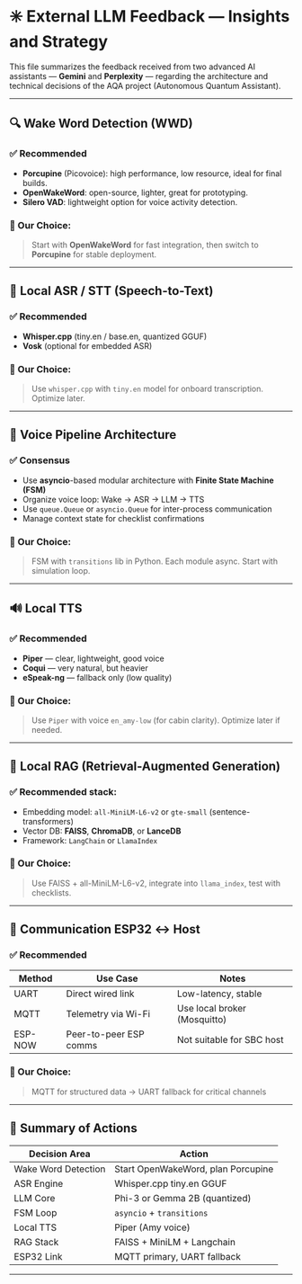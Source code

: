 
# ✳️ External LLM Feedback — Insights and Strategy 

This file summarizes the feedback received from two advanced AI assistants — **Gemini** and **Perplexity** — regarding the architecture and technical decisions of the AQA project (Autonomous Quantum Assistant).

---

## 🔍 Wake Word Detection (WWD)

### ✅ Recommended
- **Porcupine** (Picovoice): high performance, low resource, ideal for final builds.
- **OpenWakeWord**: open-source, lighter, great for prototyping.
- **Silero VAD**: lightweight option for voice activity detection.

### 🧭 Our Choice:
> Start with **OpenWakeWord** for fast integration, then switch to **Porcupine** for stable deployment.

---

## 🧠 Local ASR / STT (Speech-to-Text)

### ✅ Recommended
- **Whisper.cpp** (tiny.en / base.en, quantized GGUF)
- **Vosk** (optional for embedded ASR)

### 🧭 Our Choice:
> Use `whisper.cpp` with `tiny.en` model for onboard transcription. Optimize later.

---

## 🔁 Voice Pipeline Architecture

### ✅ Consensus
- Use **asyncio**-based modular architecture with **Finite State Machine (FSM)**
- Organize voice loop: Wake → ASR → LLM → TTS
- Use `queue.Queue` or `asyncio.Queue` for inter-process communication
- Manage context state for checklist confirmations

### 🧭 Our Choice:
> FSM with `transitions` lib in Python. Each module async. Start with simulation loop.

---

## 🔊 Local TTS

### ✅ Recommended
- **Piper** — clear, lightweight, good voice
- **Coqui** — very natural, but heavier
- **eSpeak-ng** — fallback only (low quality)

### 🧭 Our Choice:
> Use `Piper` with voice `en_amy-low` (for cabin clarity). Optimize later if needed.

---

## 🧩 Local RAG (Retrieval-Augmented Generation)

### ✅ Recommended stack:
- Embedding model: `all-MiniLM-L6-v2` or `gte-small` (sentence-transformers)
- Vector DB: **FAISS**, **ChromaDB**, or **LanceDB**
- Framework: `LangChain` or `LlamaIndex`

### 🧭 Our Choice:
> Use FAISS + all-MiniLM-L6-v2, integrate into `llama_index`, test with checklists.

---

## 📡 Communication ESP32 ↔ Host

### ✅ Recommended
| Method    | Use Case                  | Notes                         |
|-----------|---------------------------|-------------------------------|
| UART      | Direct wired link         | Low-latency, stable            |
| MQTT      | Telemetry via Wi-Fi       | Use local broker (Mosquitto)  |
| ESP-NOW   | Peer-to-peer ESP comms    | Not suitable for SBC host     |

### 🧭 Our Choice:
> MQTT for structured data → UART fallback for critical channels

---

## 📘 Summary of Actions

| Decision Area        | Action                              |
|----------------------|--------------------------------------|
| Wake Word Detection  | Start OpenWakeWord, plan Porcupine  |
| ASR Engine           | Whisper.cpp tiny.en GGUF            |
| LLM Core             | Phi-3 or Gemma 2B (quantized)       |
| FSM Loop             | `asyncio` + `transitions`           |
| Local TTS            | Piper (Amy voice)                   |
| RAG Stack            | FAISS + MiniLM + Langchain          |
| ESP32 Link           | MQTT primary, UART fallback         |

---

